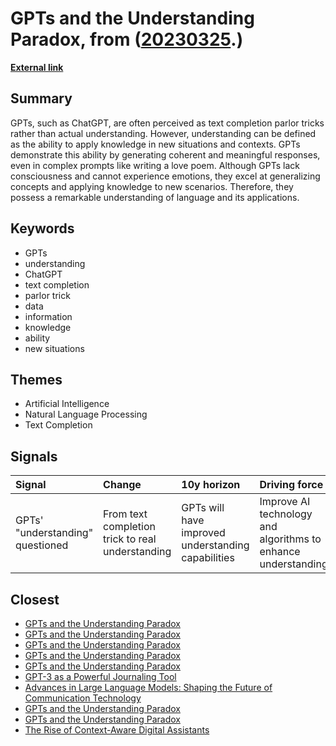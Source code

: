 # __GPTs and the Understanding Paradox__, from ([20230325](https://kghosh.substack.com/p/20230325).)

__[External link](https://danielmiessler.com/blog/yes-gpts-llms-understand-argument/?mc_cid=ced72d1077&mc_eid=794406189d)__



## Summary

GPTs, such as ChatGPT, are often perceived as text completion parlor tricks rather than actual understanding. However, understanding can be defined as the ability to apply knowledge in new situations and contexts. GPTs demonstrate this ability by generating coherent and meaningful responses, even in complex prompts like writing a love poem. Although GPTs lack consciousness and cannot experience emotions, they excel at generalizing concepts and applying knowledge to new scenarios. Therefore, they possess a remarkable understanding of language and its applications.

## Keywords

* GPTs
* understanding
* ChatGPT
* text completion
* parlor trick
* data
* information
* knowledge
* ability
* new situations

## Themes

* Artificial Intelligence
* Natural Language Processing
* Text Completion

## Signals

| Signal                           | Change                                           | 10y horizon                                        | Driving force                                                 |
|:---------------------------------|:-------------------------------------------------|:---------------------------------------------------|:--------------------------------------------------------------|
| GPTs' "understanding" questioned | From text completion trick to real understanding | GPTs will have improved understanding capabilities | Improve AI technology and algorithms to enhance understanding |

## Closest

* [GPTs and the Understanding Paradox](4f6886eaaf3ef1d684792f6ec5b435de)
* [GPTs and the Understanding Paradox](4f6886eaaf3ef1d684792f6ec5b435de)
* [GPTs and the Understanding Paradox](4f6886eaaf3ef1d684792f6ec5b435de)
* [GPTs and the Understanding Paradox](4f6886eaaf3ef1d684792f6ec5b435de)
* [GPTs and the Understanding Paradox](4f6886eaaf3ef1d684792f6ec5b435de)
* [GPT-3 as a Powerful Journaling Tool](d55af8b33e1f586f692dd1ac595444c6)
* [Advances in Large Language Models: Shaping the Future of Communication Technology](c41a64e50d0280a765ebdac4f8094446)
* [GPTs and the Understanding Paradox](4f6886eaaf3ef1d684792f6ec5b435de)
* [GPTs and the Understanding Paradox](4f6886eaaf3ef1d684792f6ec5b435de)
* [The Rise of Context-Aware Digital Assistants](46267bf4740b29117588f603a5c41280)